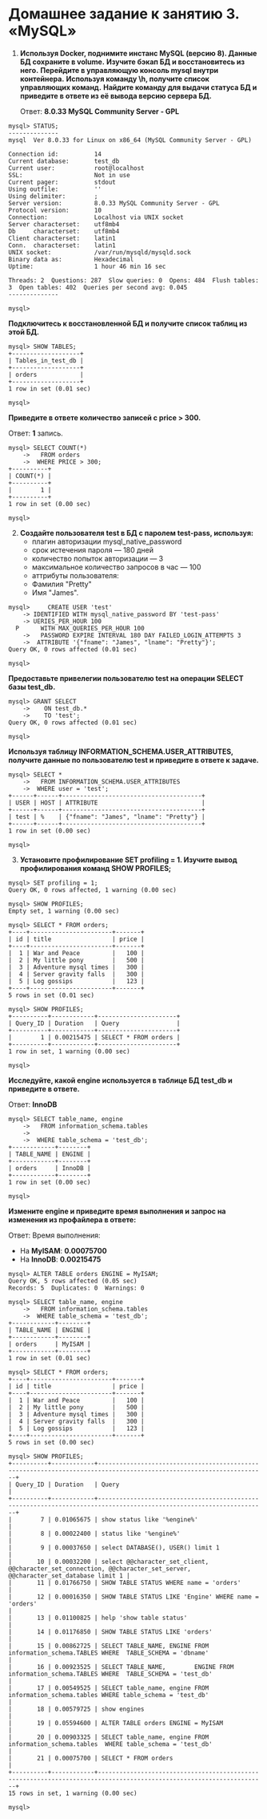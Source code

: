 # Домашнее задание к занятию 3. «MySQL»

1. **Используя Docker, поднимите инстанс MySQL (версию 8). Данные БД сохраните в volume.**
**Изучите бэкап БД и восстановитесь из него.**
**Перейдите в управляющую консоль mysql внутри контейнера.**
**Используя команду \h, получите список управляющих команд.**
**Найдите команду для выдачи статуса БД и приведите в ответе из её вывода версию сервера БД.**

    Ответ: **8.0.33 MySQL Community Server - GPL**
  
```
mysql> STATUS;
--------------
mysql  Ver 8.0.33 for Linux on x86_64 (MySQL Community Server - GPL)

Connection id:          14
Current database:       test_db
Current user:           root@localhost
SSL:                    Not in use
Current pager:          stdout
Using outfile:          ''
Using delimiter:        ;
Server version:         8.0.33 MySQL Community Server - GPL
Protocol version:       10
Connection:             Localhost via UNIX socket
Server characterset:    utf8mb4
Db     characterset:    utf8mb4
Client characterset:    latin1
Conn.  characterset:    latin1
UNIX socket:            /var/run/mysqld/mysqld.sock
Binary data as:         Hexadecimal
Uptime:                 1 hour 46 min 16 sec

Threads: 2  Questions: 287  Slow queries: 0  Opens: 484  Flush tables: 3  Open tables: 402  Queries per second avg: 0.045
--------------

mysql>
```

   **Подключитесь к восстановленной БД и получите список таблиц из этой БД.**
```
mysql> SHOW TABLES;
+-------------------+
| Tables_in_test_db |
+-------------------+
| orders            |
+-------------------+
1 row in set (0.01 sec)

mysql>
```
   **Приведите в ответе количество записей с price > 300.**
    
   Ответ: **1** запись.
    
```
mysql> SELECT COUNT(*)
    ->   FROM orders
    ->  WHERE PRICE > 300;
+----------+
| COUNT(*) |
+----------+
|        1 |
+----------+
1 row in set (0.00 sec)

mysql>
```
2. **Создайте пользователя test в БД c паролем test-pass, используя:**
   - плагин авторизации mysql_native_password
   - срок истечения пароля — 180 дней
   - количество попыток авторизации — 3
   - максимальное количество запросов в час — 100
   - аттрибуты пользователя:
   - Фамилия "Pretty"
   - Имя "James".
```
mysql>     CREATE USER 'test'
    -> IDENTIFIED WITH mysql_native_password BY 'test-pass'
    -> UERIES_PER_HOUR 100
  P      WITH MAX_QUERIES_PER_HOUR 100
    ->   PASSWORD EXPIRE INTERVAL 180 DAY FAILED_LOGIN_ATTEMPTS 3
    ->  ATTRIBUTE '{"fname": "James", "lname": "Pretty"}';
Query OK, 0 rows affected (0.01 sec)

mysql>
```
   
   **Предоставьте привелегии пользователю test на операции SELECT базы test_db.**
```
mysql> GRANT SELECT
    ->    ON test_db.*
    ->    TO 'test';
Query OK, 0 rows affected (0.01 sec)

mysql>   
```
   **Используя таблицу INFORMATION_SCHEMA.USER_ATTRIBUTES, получите данные по пользователю test и приведите в ответе к задаче.**
```
mysql> SELECT *
    ->   FROM INFORMATION_SCHEMA.USER_ATTRIBUTES
    ->  WHERE user = 'test';
+------+------+---------------------------------------+
| USER | HOST | ATTRIBUTE                             |
+------+------+---------------------------------------+
| test | %    | {"fname": "James", "lname": "Pretty"} |
+------+------+---------------------------------------+
1 row in set (0.00 sec)

mysql>
```

3. **Установите профилирование SET profiling = 1. Изучите вывод профилирования команд SHOW PROFILES;**

```
mysql> SET profiling = 1;
Query OK, 0 rows affected, 1 warning (0.00 sec)

mysql> SHOW PROFILES;
Empty set, 1 warning (0.00 sec)

mysql> SELECT * FROM orders;
+----+-----------------------+-------+
| id | title                 | price |
+----+-----------------------+-------+
|  1 | War and Peace         |   100 |
|  2 | My little pony        |   500 |
|  3 | Adventure mysql times |   300 |
|  4 | Server gravity falls  |   300 |
|  5 | Log gossips           |   123 |
+----+-----------------------+-------+
5 rows in set (0.01 sec)

mysql> SHOW PROFILES;
+----------+------------+----------------------+
| Query_ID | Duration   | Query                |
+----------+------------+----------------------+
|        1 | 0.00215475 | SELECT * FROM orders |
+----------+------------+----------------------+
1 row in set, 1 warning (0.00 sec)

mysql>
```

   **Исследуйте, какой engine используется в таблице БД test_db и приведите в ответе.**

   Ответ: **InnoDB**
  
```
mysql> SELECT table_name, engine
    ->   FROM information_schema.tables
    ->
    ->  WHERE table_schema = 'test_db';
+------------+--------+
| TABLE_NAME | ENGINE |
+------------+--------+
| orders     | InnoDB |
+------------+--------+
1 row in set (0.00 sec)

mysql>
```
   **Измените engine и приведите время выполнения и запрос на изменения из профайлера в ответе:**
   
   Ответ: Время выполнения:
   - На **MyISAM**: **0.00075700**
   - На **InnoDB**: **0.00215475**

```
mysql> ALTER TABLE orders ENGINE = MyISAM;
Query OK, 5 rows affected (0.05 sec)
Records: 5  Duplicates: 0  Warnings: 0

mysql> SELECT table_name, engine
    ->   FROM information_schema.tables
    ->  WHERE table_schema = 'test_db';
+------------+--------+
| TABLE_NAME | ENGINE |
+------------+--------+
| orders     | MyISAM |
+------------+--------+
1 row in set (0.01 sec)

mysql> SELECT * FROM orders;
+----+-----------------------+-------+
| id | title                 | price |
+----+-----------------------+-------+
|  1 | War and Peace         |   100 |
|  2 | My little pony        |   500 |
|  3 | Adventure mysql times |   300 |
|  4 | Server gravity falls  |   300 |
|  5 | Log gossips           |   123 |
+----+-----------------------+-------+
5 rows in set (0.00 sec)

mysql> SHOW PROFILES;
+----------+------------+---------------------------------------------------------------------------------------------------------------------+
| Query_ID | Duration   | Query                                                                                                               |
+----------+------------+---------------------------------------------------------------------------------------------------------------------+
|        7 | 0.01065675 | show status like '%engine%'                                                                                         |
|        8 | 0.00022400 | status like '%engine%'                                                                                              |
|        9 | 0.00037650 | select DATABASE(), USER() limit 1                                                                                   |
|       10 | 0.00032200 | select @@character_set_client, @@character_set_connection, @@character_set_server, @@character_set_database limit 1 |
|       11 | 0.01766750 | SHOW TABLE STATUS WHERE name = 'orders'                                                                             |
|       12 | 0.00016350 | SHOW TABLE STATUS LIKE 'Engine' WHERE name = 'orders'                                                               |
|       13 | 0.01100825 | help 'show table status'                                                                                            |
|       14 | 0.01176850 | SHOW TABLE STATUS LIKE 'orders'                                                                                     |
|       15 | 0.00862725 | SELECT TABLE_NAME, ENGINE FROM information_schema.TABLES WHERE  TABLE_SCHEMA = 'dbname'                             |
|       16 | 0.00923525 | SELECT TABLE_NAME,        ENGINE FROM   information_schema.TABLES WHERE  TABLE_SCHEMA = 'test_db'                   |
|       17 | 0.00549525 | SELECT table_name, engine FROM information_schema.tables WHERE table_schema = 'test_db'                             |
|       18 | 0.00579725 | show engines                                                                                                        |
|       19 | 0.05594600 | ALTER TABLE orders ENGINE = MyISAM                                                                                  |
|       20 | 0.00903325 | SELECT table_name, engine FROM information_schema.tables  WHERE table_schema = 'test_db'                            |
|       21 | 0.00075700 | SELECT * FROM orders                                                                                                |
+----------+------------+---------------------------------------------------------------------------------------------------------------------+
15 rows in set, 1 warning (0.00 sec)

mysql>
```


